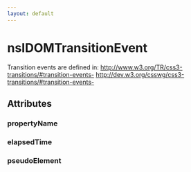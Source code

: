 ```yaml
---
layout: default
---
```


# nsIDOMTransitionEvent #

Transition events are defined in:
http://www.w3.org/TR/css3-transitions/#transition-events-
http://dev.w3.org/csswg/css3-transitions/#transition-events-


## Attributes ##

### propertyName ###

### elapsedTime ###

### pseudoElement ###
